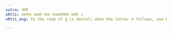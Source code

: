 ```yaml
---
sutra: तोर्लि
vRtti: तवर्गस्य लकारे परतः परसवर्णादेशो भवति ॥
vRtti_eng: In the room of तु (a dental) when the letter ल follows, one homogeneous with the latter is substituted.

---
```

